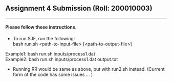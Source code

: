 ## Assignment 4 Submission (Roll: 200010003)
<hr>

#### Please follow these instructions.

- To run SJF, run the following: \
bash run.sh \<path-to-input-file\> [\<path-to-output-file>]

Example1: bash run.sh inputs/process1.dat \
Example2: bash run.sh inputs/process1.dat output.txt

- Running RR would be same as above, but with run2.sh instead. (Current form of the code has some issues ... )